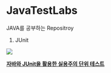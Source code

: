 # JavaTestLabs

JAVA를 공부하는 Repositroy

1. JUnit

![](http://image.kyobobook.co.kr/images/book/large/383/l9791160508383.jpg)

[**자바와 JUnit을 활용한 실용주의 단위 테스트**](http://www.kyobobook.co.kr/product/detailViewKor.laf?ejkGb=KOR&mallGb=KOR&barcode=9791160508383&orderClick=LEA&Kc=#N)



